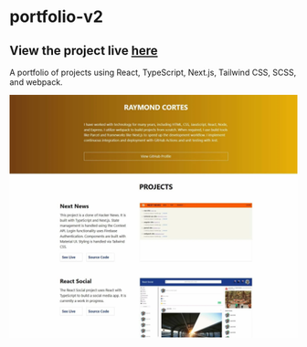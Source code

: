 # portfolio-v2

## View the project live [here](https://portfolio-projects-v2.netlify.app/)

A portfolio of projects using React, TypeScript, Next.js, Tailwind CSS, SCSS, and webpack.

![portfolio image](./project-screenshot.webp)

